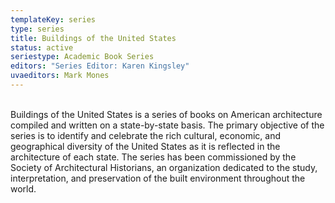 ```yaml
---
templateKey: series
type: series
title: Buildings of the United States
status: active
seriestype: Academic Book Series
editors: "Series Editor: Karen Kingsley"
uvaeditors: Mark Mones
---
```

\
Buildings of the United States is a series of books on American architecture compiled and written on a state-by-state basis. The primary objective of the series is to identify and celebrate the rich cultural, economic, and geographical diversity of the United States as it is reflected in the architecture of each state. The series has been commissioned by the Society of Architectural Historians, an organization dedicated to the study, interpretation, and preservation of the built environment throughout the world.